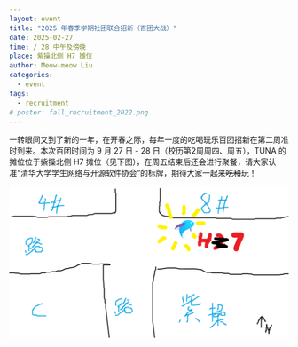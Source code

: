 ```yaml
---
layout: event
title: "2025 年春季学期社团联合招新（百团大战）"
date: 2025-02-27
time: / 28 中午及傍晚
place: 紫操北侧 H7 摊位
author: Meow-meow Liu
categories:
  - event
tags:
  - recruitment
# poster: fall_recruitment_2022.png
---
```


<style>
.spoiler {
    position: relative;
}

.spoiler:after {
    content: '';
    position: absolute;
    top: 0;
    bottom: 0;
    left: 0;
    right: 0;
    background: var(--bs-body-color);
    opacity: 1;
    transition: opacity .2s ease;
}

.spoiler:hover:after {
    opacity: 0;
}
</style>

一转眼间又到了新的一年，在开春之际，每年一度的<span class="spoiler">吃喝玩乐</span>百团招新在第二周准时到来。本次百团时间为 9 月 27 日 - 28 日（校历第2周周四、周五），TUNA 的摊位位于紫操北侧 H7 摊位（见下图），在周五结束后还会进行聚餐，请大家认准“清华大学学生网络与开源软件协会”的标牌，期待大家一起来~~吃和~~玩！

<!--more-->

![🖊️🐈](/assets/img/events/spring_recruitment_2025.png)
